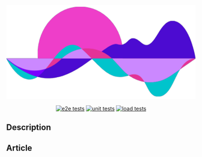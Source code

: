 <div align="center">
  <img src="./Imgs/logo.png" height=250></img>
</div>

<div align="center">

[![e2e tests](https://github.com/SenaiFlorianopolisResearchTeam/AcustticAI/actions/workflows/e2eTests.yml/badge.svg)](https://github.com/SenaiFlorianopolisResearchTeam/AcustticAI/actions/workflows/e2eTests.yml)
[![unit tests](https://github.com/SenaiFlorianopolisResearchTeam/AcustticAI/actions/workflows/unitTests.yml/badge.svg)](https://github.com/SenaiFlorianopolisResearchTeam/AcustticAI/actions/workflows/unitTests.yml)
[![load tests](https://github.com/SenaiFlorianopolisResearchTeam/AcustticAI/actions/workflows/loadTests.yml/badge.svg)](https://github.com/SenaiFlorianopolisResearchTeam/AcustticAI/actions/workflows/loadTests.yml)

</div>

<div>

## Description



## Article

</div>
